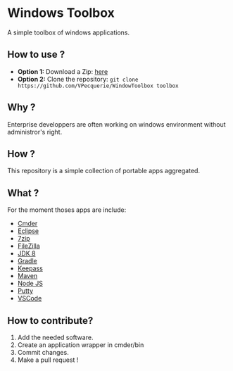 # Windows Toolbox

A simple toolbox of windows applications.

## How to use ?

* **Option 1:** Download a Zip: [here](https://github.com/VPecquerie/WindowToolbox/archive/master.zip)
* **Option 2:** Clone the repository: `git clone https://github.com/VPecquerie/WindowToolbox toolbox`

## Why ? 

Enterprise developpers are often working on windows environment without administror's right.

## How ? 

This repository is a simple collection of portable apps aggregated. 

## What ? 

For the moment thoses apps are include: 

- [Cmder](https://cmder.net)
- [Eclipse](https://www.eclipse.org/)
- [7zip](https://www.7-zip.org/)
- [FileZilla](https://filezilla-project.org/)
- [JDK 8](https://www.oracle.com/java/)
- [Gradle](https://gradle.org/)
- [Keepass](https://keepass.info/)
- [Maven](https://maven.apache.org/)
- [Node JS](http://nodejs.org)
- [Putty](https://www.putty.org/)
- [VSCode](https://code.visualstudio.com/)

## How to contribute? 

1. Add the needed software.
2. Create an application wrapper in cmder/bin
3. Commit changes.
4. Make a pull request !

